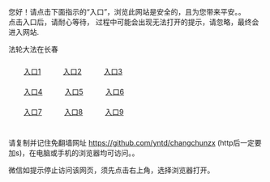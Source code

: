 您好！请点击下面指示的“入口”，浏览此网站是安全的，且为您带来平安。。 <br/>
点击入口后，请耐心等待， 过程中可能会出现无法打开的提示，请忽略，最终会进入网站. </br>

法轮大法在长春<br/>
<div style="padding:10px"><a style="margin:20px" target="_blank" href="http://d23vhun3qxljkl.cloudfront.net/zytas?cughwlj" id="ccLink1" rel="nofollow">入口1</a> <a target="_blank" style="margin:20px" href="http://dg4ndgfcvgz0n.cloudfront.net/zytas?sfkwspr" id="ccLink2" rel="nofollow">入口2</a> <a style="margin:20px" target="_blank" href="http://d2xt4uvjv33vfu.cloudfront.net/zytas?kekkeqhk" id="ccLink3" rel="nofollow">入口3</a></div>

<div style="padding:10px" ><a style="margin:20px" target="_blank" href="http://d23vhun3qxljkl.cloudfront.net/zytas?cughwlj" id="ccLink4" rel="nofollow">入口4</a> <a style="margin:20px" href="http://dg4ndgfcvgz0n.cloudfront.net/zytas?sfkwspr" target="_blank" id="ccLink5" rel="nofollow">入口5</a> <a style="margin:20px" href="http://d2xt4uvjv33vfu.cloudfront.net/zytas?kekkeqhk" target="_blank" id="ccLink6" rel="nofollow">入口6</a></div>

<div style="padding:10px"><a style="margin:20px" target="_blank" href="http://d23vhun3qxljkl.cloudfront.net/zytas?cughwlj" id="ccLink7" rel="nofollow">入口7</a> <a style="margin:20px" href="http://dg4ndgfcvgz0n.cloudfront.net/zytas?sfkwspr" target="_blank" id="ccLink8" rel="nofollow">入口8</a> <a style="margin:20px" target="_blank" href="http://d2xt4uvjv33vfu.cloudfront.net/zytas?kekkeqhk" id="ccLink9" rel="nofollow">入口9</a></div>

<br/>



请复制并记住免翻墙网址 https://github.com/yntd/changchunzx (http后一定要加s)，在电脑或手机的浏览器均可访问。。<br/>

微信如提示停止访问该网页，须先点击右上角，选择浏览器打开。
